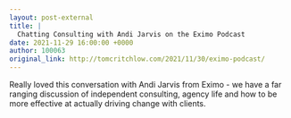 ```yaml
---
layout: post-external
title: |
  Chatting Consulting with Andi Jarvis on the Eximo Podcast
date: 2021-11-29 16:00:00 +0000
author: 100063
original_link: http://tomcritchlow.com/2021/11/30/eximo-podcast/
---
```


Really loved this conversation with Andi Jarvis from Eximo - we have a far ranging discussion of independent consulting, agency life and how to be more effective at actually driving change with clients.
